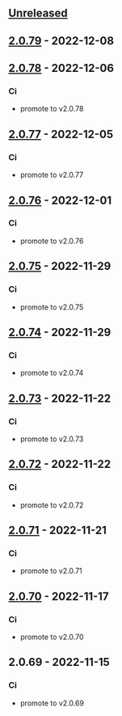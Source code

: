 <a name="unreleased"></a>
## [Unreleased]


<a name="2.0.79"></a>
## [2.0.79] - 2022-12-08

<a name="2.0.78"></a>
## [2.0.78] - 2022-12-06
### Ci
- promote to v2.0.78


<a name="2.0.77"></a>
## [2.0.77] - 2022-12-05
### Ci
- promote to v2.0.77


<a name="2.0.76"></a>
## [2.0.76] - 2022-12-01
### Ci
- promote to v2.0.76


<a name="2.0.75"></a>
## [2.0.75] - 2022-11-29
### Ci
- promote to v2.0.75


<a name="2.0.74"></a>
## [2.0.74] - 2022-11-29
### Ci
- promote to v2.0.74


<a name="2.0.73"></a>
## [2.0.73] - 2022-11-22
### Ci
- promote to v2.0.73


<a name="2.0.72"></a>
## [2.0.72] - 2022-11-22
### Ci
- promote to v2.0.72


<a name="2.0.71"></a>
## [2.0.71] - 2022-11-21
### Ci
- promote to v2.0.71


<a name="2.0.70"></a>
## [2.0.70] - 2022-11-17
### Ci
- promote to v2.0.70


<a name="2.0.69"></a>
## 2.0.69 - 2022-11-15
### Ci
- promote to v2.0.69


[Unreleased]: https://gitlab.industrysoftware.automation.siemens.com/caas-ops/fleet/aws-usea1-qa-qa/compare/2.0.79...HEAD
[2.0.79]: https://gitlab.industrysoftware.automation.siemens.com/caas-ops/fleet/aws-usea1-qa-qa/compare/2.0.78...2.0.79
[2.0.78]: https://gitlab.industrysoftware.automation.siemens.com/caas-ops/fleet/aws-usea1-qa-qa/compare/2.0.77...2.0.78
[2.0.77]: https://gitlab.industrysoftware.automation.siemens.com/caas-ops/fleet/aws-usea1-qa-qa/compare/2.0.76...2.0.77
[2.0.76]: https://gitlab.industrysoftware.automation.siemens.com/caas-ops/fleet/aws-usea1-qa-qa/compare/2.0.75...2.0.76
[2.0.75]: https://gitlab.industrysoftware.automation.siemens.com/caas-ops/fleet/aws-usea1-qa-qa/compare/2.0.74...2.0.75
[2.0.74]: https://gitlab.industrysoftware.automation.siemens.com/caas-ops/fleet/aws-usea1-qa-qa/compare/2.0.73...2.0.74
[2.0.73]: https://gitlab.industrysoftware.automation.siemens.com/caas-ops/fleet/aws-usea1-qa-qa/compare/2.0.72...2.0.73
[2.0.72]: https://gitlab.industrysoftware.automation.siemens.com/caas-ops/fleet/aws-usea1-qa-qa/compare/2.0.71...2.0.72
[2.0.71]: https://gitlab.industrysoftware.automation.siemens.com/caas-ops/fleet/aws-usea1-qa-qa/compare/2.0.70...2.0.71
[2.0.70]: https://gitlab.industrysoftware.automation.siemens.com/caas-ops/fleet/aws-usea1-qa-qa/compare/2.0.69...2.0.70
